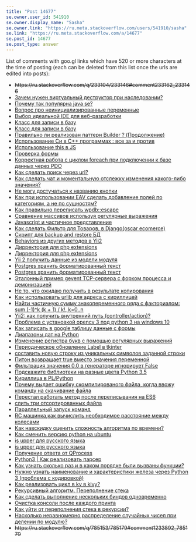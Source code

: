 ```yaml
---
title: "Post 14677"
se.owner.user_id: 541910
se.owner.display_name: "Sasha"
se.owner.link: "https://ru.meta.stackoverflow.com/users/541910/sasha"
se.link: "https://ru.meta.stackoverflow.com/a/14677"
se.post_id: 14677
se.post_type: answer
---
```

<p>List of comments with goo.gl links which have 520 or more characters at the time of posting (each can be deleted from this list once the urls are edited into posts):</p>
<ul>
<li><s>https://ru.stackoverflow.com/q/233104/233146#comment233162_233146</s></li>
<li><a href="https://ru.stackoverflow.com/q/240150/240229#comment240233_240229">Зачем нужен виртуальный деструктор при наследовании?</a></li>
<li><a href="https://ru.stackoverflow.com/q/240868/241079#comment241774_241079">Почему так популярна java se?</a></li>
<li><a href="https://ru.stackoverflow.com/q/245369/#comment245371_245369">Вопрос про неинициализированные переменные</a></li>
<li><a href="https://ru.stackoverflow.com/q/247785/247837#comment247850_247837">Выбор идеальной IDE для веб-разработки</a></li>
<li><a href="https://ru.stackoverflow.com/q/247944/247983#comment248036_247983">Класс для записи в базу</a></li>
<li><a href="https://ru.stackoverflow.com/q/247944/247983#comment248169_247983">Класс для записи в базу</a></li>
<li><a href="https://ru.stackoverflow.com/q/253372/253399#comment253419_253399">Правильно ли реализован паттерн Builder ? (Продолжение)</a></li>
<li><a href="https://ru.stackoverflow.com/q/263710/264400#comment264641_264400">Использование Си в C++ программах : все за и против</a></li>
<li><a href="https://ru.stackoverflow.com/q/351341/#comment351461_351341">Использование this в JS</a></li>
<li><a href="https://ru.stackoverflow.com/q/386105/386123#comment386184_386123">Проверка формы</a></li>
<li><a href="https://ru.stackoverflow.com/q/400355/400410#comment400519_400410">Корректная работа с циклом foreach при подключении к базе данных через PDO</a></li>
<li><a href="https://ru.stackoverflow.com/q/401241/401258#comment401848_401258">Как сделать поиск через url?</a></li>
<li><a href="https://ru.stackoverflow.com/q/401620/401709#comment401759_401709">Как сделать чат и моментальную отслежку изменения какого-либо значения?</a></li>
<li><a href="https://ru.stackoverflow.com/q/402295/402324#comment402374_402324">Не могу достучаться к названию кнопки</a></li>
<li><a href="https://ru.stackoverflow.com/q/403393/#comment403575_403393">Как при использовании EAV сделать добавление полей по категориям, а не по сущностям?</a></li>
<li><a href="https://ru.stackoverflow.com/q/403946/#comment404264_403946">Как правильно переписать wpdb::escape</a></li>
<li><a href="https://ru.stackoverflow.com/q/418454/418458#comment422717_418458">Сравнение массивов используя регулярные выражения</a></li>
<li><a href="https://ru.stackoverflow.com/q/433425/433494#comment450425_433494">Javascript и частичное представление</a></li>
<li><a href="https://ru.stackoverflow.com/q/456121/#comment494477_456121">Как сделать Фильтр для Товаров, в Django(oscar ecomerce)</a></li>
<li><a href="https://ru.stackoverflow.com/q/460398/#comment502494_460398">Скрипт для backup and restore БД</a></li>
<li><a href="https://ru.stackoverflow.com/q/461286/#comment505248_461286">Behaviors из других методов в Yii2</a></li>
<li><a href="https://ru.stackoverflow.com/q/461933/#comment506057_461933">Дирректория для php extensions</a></li>
<li><a href="https://ru.stackoverflow.com/q/461933/#comment506067_461933">Дирректория для php extensions</a></li>
<li><a href="https://ru.stackoverflow.com/q/462799/#comment508003_462799">Yii 2 получить данные из модели модуля</a></li>
<li><a href="https://ru.stackoverflow.com/q/466991/#comment517154_466991">Postgres хранить форматированный текст</a></li>
<li><a href="https://ru.stackoverflow.com/q/466991/#comment517157_466991">Postgres хранить форматированный текст</a></li>
<li><a href="https://ru.stackoverflow.com/q/476372/#comment542155_476372">Эталонный пример gevent TCP-сервера с форком процесса и демонизацией</a></li>
<li><a href="https://ru.stackoverflow.com/q/487625/487643#comment570851_487643">Не то, что ожидаю получить в результате копирования</a></li>
<li><a href="https://ru.stackoverflow.com/q/487673/487922#comment570834_487922">Как использовать urlib для адреса с кириллицей</a></li>
<li><a href="https://ru.stackoverflow.com/q/515861/515973#comment1104051_515973">Найти частичную сумму знакопеременного ряда с факториалом: sum (-1)^k (k + 1) / k!, k=0..n</a></li>
<li><a href="https://ru.stackoverflow.com/q/520039/526320#comment653268_526320">Yii2: как получить внутренний путь (controller/action)?</a></li>
<li><a href="https://ru.stackoverflow.com/q/548016/#comment822816_548016">Проблема с установкой opencv 3 под python 3 на windows 10</a></li>
<li><a href="https://ru.stackoverflow.com/q/572643/#comment754342_572643">Как записать в google таблицу данные с формы</a></li>
<li><a href="https://ru.stackoverflow.com/q/579027/#comment767922_579027">Диапазоны дат на Python</a></li>
<li><a href="https://ru.stackoverflow.com/q/580076/580078#comment770885_580078">Изменение регистра букв с помощью регулярных выражений</a></li>
<li><a href="https://ru.stackoverflow.com/q/581331/581363#comment773518_581363">Периодическое обновление Label в tkinter</a></li>
<li><a href="https://ru.stackoverflow.com/q/595962/#comment804074_595962">составить новую строку из уникальных символов заданной строки</a></li>
<li><a href="https://ru.stackoverflow.com/q/597119/#comment806794_597119">Питон возвращает true вместо значения переменной</a></li>
<li><a href="https://ru.stackoverflow.com/q/599974/#comment812664_599974">Фильтрация значения 0.0 в генераторе игнорирует False</a></li>
<li><a href="https://ru.stackoverflow.com/q/601004/#comment815021_601004">Подскажите библиотеки на разные цвета Python 3.5</a></li>
<li><a href="https://ru.stackoverflow.com/q/601271/#comment815449_601271">Кириллица в PL/Python</a></li>
<li><a href="https://ru.stackoverflow.com/q/606304/606324#comment826687_606324">Почему выдает ошибку скомпилированого файла, когда ввожу команду на скачивание файла</a></li>
<li><a href="https://ru.stackoverflow.com/q/607031/#comment828186_607031">Перестал работать метод после переписывания на ES6</a></li>
<li><a href="https://ru.stackoverflow.com/q/621251/621255#comment865158_621255">слить три отсортированных файла</a></li>
<li><a href="https://ru.stackoverflow.com/q/622735/#comment1047970_622735">Параллельный запуск команд</a></li>
<li><a href="https://ru.stackoverflow.com/q/624801/#comment1074836_624801">RC машинка,как вычислить необходимое расстояние между колесами</a></li>
<li><a href="https://ru.stackoverflow.com/q/629759/629815#comment888270_629815">Как навскидку оценить сложность алгоритма по времени?</a></li>
<li><a href="https://ru.stackoverflow.com/q/636288/#comment898932_636288">Как сменить версию python на ubuntu</a></li>
<li><a href="https://ru.stackoverflow.com/q/636828/655458#comment949136_655458">is upper для русского языка</a></li>
<li><a href="https://ru.stackoverflow.com/q/636828/655458#comment947221_655458">is upper для русского языка</a></li>
<li><a href="https://ru.stackoverflow.com/q/660512/#comment951879_660512">Получение ответа от QProcess</a></li>
<li><a href="https://ru.stackoverflow.com/q/693564/#comment1026490_693564">Python3 | Как реализовать парсер</a></li>
<li><a href="https://ru.stackoverflow.com/q/702616/#comment1046694_702616">Как узнать сколько раз и в каком порядке были вызваны функции?</a></li>
<li><a href="https://ru.stackoverflow.com/q/706949/#comment1053512_706949">Нужно узнать наименование и характеристики железа через Python 3 (проблема с кодировкой)</a></li>
<li><a href="https://ru.stackoverflow.com/q/706952/#comment1053864_706952">Как реализовать цикл в kv в kivy?</a></li>
<li><a href="https://ru.stackoverflow.com/q/707739/#comment1059395_707739">Рекурсивный алгоритм. Переполнение стека</a></li>
<li><a href="https://ru.stackoverflow.com/q/711690/#comment1065000_711690">Как сделать выполнение нескольких биндов одновременно</a></li>
<li><a href="https://ru.stackoverflow.com/q/715566/716096#comment1075582_716096">Очистка консоли после каждого принта</a></li>
<li><a href="https://ru.stackoverflow.com/q/726176/#comment1098138_726176">Как уйти от переполнения стека в рекурсии?</a></li>
<li><a href="https://ru.stackoverflow.com/q/730997/#comment1109197_730997">Насколько неравномерно распределение случайных чисел при делении по модулю?</a></li>
<li><s>https://ru.stackoverflow.com/q/785153/785179#comment1233892_785179</s></li>
</ul>
